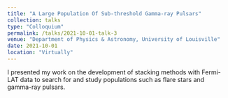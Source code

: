 ```yaml
---
title: "A Large Population Of Sub-threshold Gamma-ray Pulsars"
collection: talks
type: "Colloquium"
permalink: /talks/2021-10-01-talk-3
venue: "Department of Physics & Astronomy, University of Louisville"
date: 2021-10-01
location: "Virtually"
---
```


I presented my work on the development of stacking methods with Fermi-LAT data to search for and study populations such as flare stars and gamma-ray pulsars.
